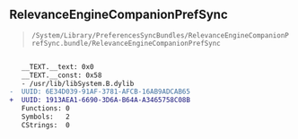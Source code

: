 ## RelevanceEngineCompanionPrefSync

> `/System/Library/PreferencesSyncBundles/RelevanceEngineCompanionPrefSync.bundle/RelevanceEngineCompanionPrefSync`

```diff

   __TEXT.__text: 0x0
   __TEXT.__const: 0x58
   - /usr/lib/libSystem.B.dylib
-  UUID: 6E34D039-91AF-3781-AFCB-16AB9ADCAB65
+  UUID: 1913AEA1-6690-3D6A-B64A-A3465758C08B
   Functions: 0
   Symbols:   2
   CStrings:  0

```
